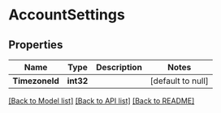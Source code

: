 # AccountSettings

## Properties
Name | Type | Description | Notes
------------ | ------------- | ------------- | -------------
**TimezoneId** | **int32** |  | [default to null]

[[Back to Model list]](../README.md#documentation-for-models) [[Back to API list]](../README.md#documentation-for-api-endpoints) [[Back to README]](../README.md)


